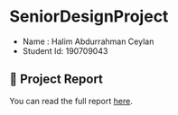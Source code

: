 # SeniorDesignProject
- Name : Halim Abdurrahman Ceylan
- Student Id: 190709043
## 📄 Project Report
You can read the full report [here](./content.md).